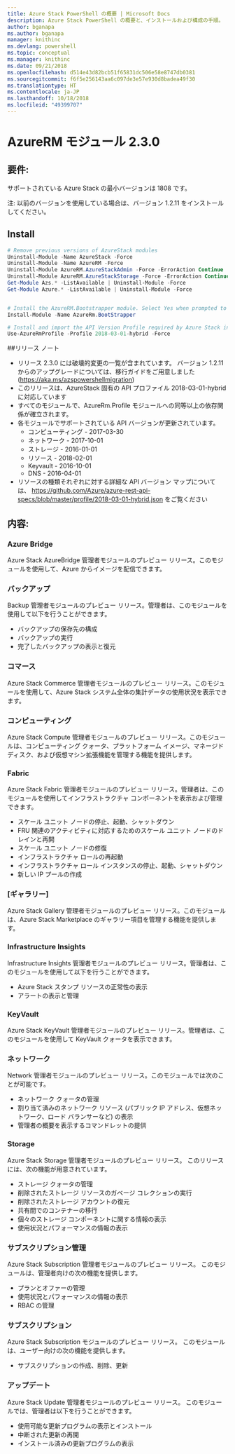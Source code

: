 ```yaml
---
title: Azure Stack PowerShell の概要 | Microsoft Docs
description: Azure Stack PowerShell の概要と、インストールおよび構成の手順。
author: bganapa
ms.author: bganapa
manager: knithinc
ms.devlang: powershell
ms.topic: conceptual
ms.manager: knithinc
ms.date: 09/21/2018
ms.openlocfilehash: d514e43d82bcb51f65831dc506e58e8747db0381
ms.sourcegitcommit: f6f5e256143aa6c097de3e57e930d8badea49f30
ms.translationtype: HT
ms.contentlocale: ja-JP
ms.lasthandoff: 10/18/2018
ms.locfileid: "49399707"
---
```

# <a name="azurerm-module-230"></a>AzureRM モジュール 2.3.0

## <a name="requirements"></a>要件:
サポートされている Azure Stack の最小バージョンは 1808 です。

注: 以前のバージョンを使用している場合は、バージョン 1.2.11 をインストールしてください。


## <a name="install"></a>Install
```powershell
# Remove previous versions of AzureStack modules
Uninstall-Module -Name AzureStack -Force 
Uninstall-Module -Name AzureRM -Force 
Uninstall-Module AzureRM.AzureStackAdmin -Force -ErrorAction Continue
Uninstall-Module AzureRM.AzureStackStorage -Force -ErrorAction Continue
Get-Module Azs.* -ListAvailable | Uninstall-Module -Force
Get-Module Azure.* -ListAvailable | Uninstall-Module -Force


# Install the AzureRM.Bootstrapper module. Select Yes when prompted to install NuGet
Install-Module -Name AzureRm.BootStrapper

# Install and import the API Version Profile required by Azure Stack into the current PowerShell session.
Use-AzureRmProfile -Profile 2018-03-01-hybrid -Force

```

##<a name="release-notes"></a>リリース ノート
* リリース 2.3.0 には破壊的変更の一覧が含まれています。 バージョン 1.2.11 からのアップグレードについては、移行ガイドをご用意しました (https://aka.ms/azspowershellmigration)
* このリリースは、AzureStack 固有の API プロファイル 2018-03-01-hybrid に対応しています
* すべてのモジュールで、AzureRm.Profile モジュールへの同等以上の依存関係が確立されます。
* 各モジュールでサポートされている API バージョンが更新されています。 
    * コンピューティング - 2017-03-30
    * ネットワーク - 2017-10-01
    * ストレージ - 2016-01-01
    * リソース - 2018-02-01
    * Keyvault - 2016-10-01
    * DNS - 2016-04-01
* リソースの種類それぞれに対する詳細な API バージョン マップについては、 https://github.com/Azure/azure-rest-api-specs/blob/master/profile/2018-03-01-hybrid.json をご覧ください

## <a name="content"></a>内容:
### <a name="azure-bridge"></a>Azure Bridge
Azure Stack AzureBridge 管理者モジュールのプレビュー リリース。このモジュールを使用して、Azure からイメージを配信できます。

### <a name="backup"></a>バックアップ
Backup 管理者モジュールのプレビュー リリース。管理者は、このモジュールを使用して以下を行うことができます。
- バックアップの保存先の構成
- バックアップの実行
- 完了したバックアップの表示と復元

### <a name="commerce"></a>コマース
Azure Stack Commerce 管理者モジュールのプレビュー リリース。このモジュールを使用して、Azure Stack システム全体の集計データの使用状況を表示できます。

### <a name="compute"></a>コンピューティング
Azure Stack Compute 管理者モジュールのプレビュー リリース。このモジュールは、コンピューティング クォータ、プラットフォーム イメージ、マネージド ディスク、および仮想マシン拡張機能を管理する機能を提供します。

### <a name="fabric"></a>Fabric
Azure Stack Fabric 管理者モジュールのプレビュー リリース。管理者は、このモジュールを使用してインフラストラクチャ コンポーネントを表示および管理できます。
- スケール ユニット ノードの停止、起動、シャットダウン
- FRU 関連のアクティビティに対応するためのスケール ユニット ノードのドレインと再開
- スケール ユニット ノードの修復
- インフラストラクチャ ロールの再起動
- インフラストラクチャ ロール インスタンスの停止、起動、シャットダウン
- 新しい IP プールの作成


### <a name="gallery"></a>[ギャラリー]
Azure Stack Gallery 管理者モジュールのプレビュー リリース。このモジュールは、Azure Stack Marketplace のギャラリー項目を管理する機能を提供します。

### <a name="infrastructure-insights"></a>Infrastructure Insights
Infrastructure Insights 管理者モジュールのプレビュー リリース。管理者は、このモジュールを使用して以下を行うことができます。
- Azure Stack スタンプ リソースの正常性の表示
- アラートの表示と管理

### <a name="keyvault"></a>KeyVault
Azure Stack KeyVault 管理者モジュールのプレビュー リリース。管理者は、このモジュールを使用して KeyVault クォータを表示できます。

### <a name="network"></a>ネットワーク
Network 管理者モジュールのプレビュー リリース。このモジュールでは次のことが可能です。
- ネットワーク クォータの管理
- 割り当て済みのネットワーク リソース (パブリック IP アドレス、仮想ネットワーク、ロード バランサーなど) の表示
- 管理者の概要を表示するコマンドレットの提供

### <a name="storage"></a>Storage
Azure Stack Storage 管理者モジュールのプレビュー リリース。  このリリースには、次の機能が用意されています。
- ストレージ クォータの管理
- 削除されたストレージ リソースのガベージ コレクションの実行
- 削除されたストレージ アカウントの復元
- 共有間でのコンテナーの移行
- 個々のストレージ コンポーネントに関する情報の表示
- 使用状況とパフォーマンスの情報の表示

### <a name="subscription-admin"></a>サブスクリプション管理
Azure Stack Subscription 管理者モジュールのプレビュー リリース。  このモジュールは、管理者向けの次の機能を提供します。
- プランとオファーの管理
- 使用状況とパフォーマンスの情報の表示
- RBAC の管理

### <a name="subscription"></a>サブスクリプション
Azure Stack Subscription モジュールのプレビュー リリース。  このモジュールは、ユーザー向けの次の機能を提供します。
- サブスクリプションの作成、削除、更新

### <a name="update"></a>アップデート
Azure Stack Update 管理者モジュールのプレビュー リリース。  このモジュールでは、管理者は以下を行うことができます。
- 使用可能な更新プログラムの表示とインストール
- 中断された更新の再開
- インストール済みの更新プログラムの表示
